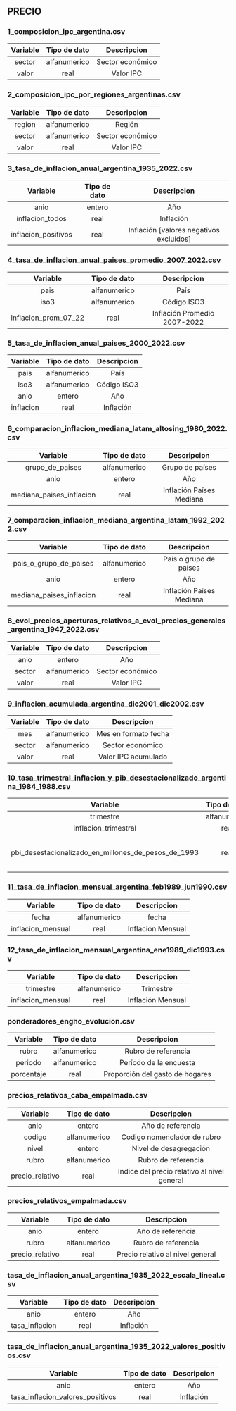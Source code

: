 ## PRECIO 

### 1_composicion_ipc_argentina.csv

|**Variable**|**Tipo de dato**|**Descripcion**|
|:-------------:|:-------------:|:-------------:|
| sector | alfanumerico | Sector económico |
| valor | real | Valor IPC |


### 2_composicion_ipc_por_regiones_argentinas.csv

|**Variable**|**Tipo de dato**|**Descripcion**|
|:-------------:|:-------------:|:-------------:|
| region | alfanumerico | Región |
| sector | alfanumerico | Sector económico |
| valor | real | Valor IPC |


### 3_tasa_de_inflacion_anual_argentina_1935_2022.csv

|**Variable**|**Tipo de dato**|**Descripcion**|
|:-------------:|:-------------:|:-------------:|
| anio | entero | Año |
| inflacion_todos | real | Inflación |
| inflacion_positivos | real | Inflación [valores negativos excluídos] |


### 4_tasa_de_inflacion_anual_paises_promedio_2007_2022.csv

|**Variable**|**Tipo de dato**|**Descripcion**|
|:-------------:|:-------------:|:-------------:|
| pais | alfanumerico | País |
| iso3 | alfanumerico | Código ISO3 |
| inflacion_prom_07_22 | real | Inflación Promedio 2007-2022 |


### 5_tasa_de_inflacion_anual_paises_2000_2022.csv

|**Variable**|**Tipo de dato**|**Descripcion**|
|:-------------:|:-------------:|:-------------:|
| pais | alfanumerico | País |
| iso3 | alfanumerico | Código ISO3 |
| anio | entero | Año |
| inflacion | real | Inflación |


### 6_comparacion_inflacion_mediana_latam_altosing_1980_2022.csv

|**Variable**|**Tipo de dato**|**Descripcion**|
|:-------------:|:-------------:|:-------------:|
| grupo_de_paises | alfanumerico | Grupo de países |
| anio | entero | Año |
| mediana_paises_inflacion | real | Inflación Países Mediana |


### 7_comparacion_inflacion_mediana_argentina_latam_1992_2022.csv

|**Variable**|**Tipo de dato**|**Descripcion**|
|:-------------:|:-------------:|:-------------:|
| pais_o_grupo_de_paises | alfanumerico | País o grupo de países |
| anio | entero | Año |
| mediana_paises_inflacion | real | Inflación Países Mediana |


### 8_evol_precios_aperturas_relativos_a_evol_precios_generales_argentina_1947_2022.csv

|**Variable**|**Tipo de dato**|**Descripcion**|
|:-------------:|:-------------:|:-------------:|
| anio | entero | Año |
| sector | alfanumerico | Sector económico |
| valor | real | Valor IPC |


### 9_inflacion_acumulada_argentina_dic2001_dic2002.csv

|**Variable**|**Tipo de dato**|**Descripcion**|
|:-------------:|:-------------:|:-------------:|
| mes | alfanumerico | Mes en formato fecha |
| sector | alfanumerico | Sector económico |
| valor | real | Valor IPC acumulado |


### 10_tasa_trimestral_inflacion_y_pib_desestacionalizado_argentina_1984_1988.csv

|**Variable**|**Tipo de dato**|**Descripcion**|
|:-------------:|:-------------:|:-------------:|
| trimestre | alfanumerico | Trimestre |
| inflacion_trimestral | real | Inflación Trimestral |
| pbi_desestacionalizado_en_millones_de_pesos_de_1993 | real | PBI Desestacionalizado (en millones de $ de 1993) |


### 11_tasa_de_inflacion_mensual_argentina_feb1989_jun1990.csv

|**Variable**|**Tipo de dato**|**Descripcion**|
|:-------------:|:-------------:|:-------------:|
| fecha | alfanumerico | fecha |
| inflacion_mensual | real | Inflación Mensual |


### 12_tasa_de_inflacion_mensual_argentina_ene1989_dic1993.csv

|**Variable**|**Tipo de dato**|**Descripcion**|
|:-------------:|:-------------:|:-------------:|
| trimestre | alfanumerico | Trimestre |
| inflacion_mensual | real | Inflación Mensual |


### ponderadores_engho_evolucion.csv

|**Variable**|**Tipo de dato**|**Descripcion**|
|:-------------:|:-------------:|:-------------:|
| rubro | alfanumerico | Rubro de referencia |
| periodo | alfanumerico | Período de la encuesta |
| porcentaje | real | Proporción del gasto de hogares |


### precios_relativos_caba_empalmada.csv

|**Variable**|**Tipo de dato**|**Descripcion**|
|:-------------:|:-------------:|:-------------:|
| anio | entero | Año de referencia |
| codigo | alfanumerico | Codigo nomenclador de rubro |
| nivel | entero | Nivel de desagregación |
| rubro | alfanumerico | Rubro de referencia |
| precio_relativo | real | Indice del precio relativo al nivel general |


### precios_relativos_empalmada.csv

|**Variable**|**Tipo de dato**|**Descripcion**|
|:-------------:|:-------------:|:-------------:|
| anio | entero | Año de referencia |
| rubro | alfanumerico | Rubro de referencia |
| precio_relativo | real | Precio relativo al nivel general |


### tasa_de_inflacion_anual_argentina_1935_2022_escala_lineal.csv

|**Variable**|**Tipo de dato**|**Descripcion**|
|:-------------:|:-------------:|:-------------:|
| anio | entero | Año |
| tasa_inflacion | real | Inflación |


### tasa_de_inflacion_anual_argentina_1935_2022_valores_positivos.csv

|**Variable**|**Tipo de dato**|**Descripcion**|
|:-------------:|:-------------:|:-------------:|
| anio | entero | Año |
| tasa_inflacion_valores_positivos | real | Inflación |


